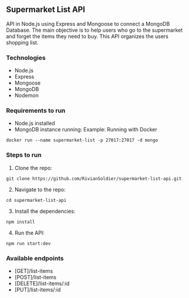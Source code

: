 ## Supermarket List API

API in Node.js using Express and Mongoose to connect a MongoDB Database.
The main objective is to help users who go to the supermarket and forget the items they need to buy.
This API organizes the users shopping list.

### Technologies

- Node.js
- Express
- Mongoose
- MongoDB
- Nodemon

### Requirements to run

- Node.js installed
- MongoDB instance running:
  Example: Running with Docker

```
docker run --name supermarket-list -p 27017:27017 -d mongo
```

### Steps to run

1. Clone the repo:

```
git clone https://github.com/RivianSoldier/supermarket-list-api.git
```

2. Navigate to the repo:

```
cd supermarket-list-api
```

3. Install the dependencies:

```
npm install
```

4. Run the API:

```
npm run start:dev
```

### Available endpoints

- [GET]/list-items
- [POST]/list-items
- [DELETE]/list-items/:id
- [PUT]/list-items/:id
